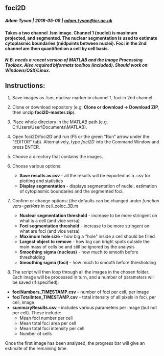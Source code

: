 ## foci2D
##### Adam Tyson | 2018-05-08 | adam.tyson@icr.ac.uk

#### Takes a two channel .lsm image. Channel 1 (nuclei) is maximum projected, and segmented. The nuclear segmentation is used to estimate cytoplasmic boundaries (midpoints between nuclei). Foci in the 2nd channel are then quantified on a cell by cell basis.

##### N.B. needs a recent version of MATLAB and the Image Processing Toolbox. Also required biformats toolbox (included). Should work on Windows/OSX/Linux.

## Instructions:

1. Save images as .lsm, nuclear marker in channel 1, foci in 2nd channel.
2. Clone or download repository (e.g. **Clone or download -> Download ZIP**, then unzip **foci2D-master.zip**).
3. Place whole directory in the MATLAB path (e.g. C:\\Users\\User\\Documents\\MATLAB).
4. Open foci2D\\foci2D and run (F5 or the green "Run" arrow under the "EDITOR" tab). Alternatively, type *foci2D* into the Command Window and press ENTER.
5. Choose a directory that contains the images.
6. Choose various options:
    * **Save results as csv** - all the results will be exported as a .csv for plotting and statistics
    * **Display segmentation** - displays segmentation of nuclei, estimation of cytoplasmic boundaries and the segmented foci.

7. Confirm or change options: (the defaults can be changed under *function vars=getVars* in cell_coloc_3D.m
    * **Nuclear segmentation threshold** -  increase to be more stringent on what is a cell (and vice versa)
    * **Foci segmentation threshold** -  increase to be more stringent on what are foci (and vice versa)
    * **Maximum hole size** - how big a "hole" inside a cell should be filled
    * **Largest object to remove** - how big can bright spots outside the main mass of cells be and still be ignored by the analysis
    * **Smoothing sigma (nucleus)** - how much to smooth before thresholding
    * **Smoothing sigma (foci)** - how much to smooth before thresholding

8. The script will then loop through all the images in the chosen folder. Each image will be processed in turn, and a number of parameters will be saved (if specified):

  * **fociNumbers_TIMESTAMP.csv** - number of foci per cell, per image
  * **fociTotalInten_TIMESTAMP.csv** - total intensity of all pixels in foci, per cell, image
  * **summaryResults.csv** - includes various parameters per image (but not per cell). These include:
    * Mean foci number per cell
    * Mean total foci area per cell
    * Mean total foci intensity per cell
    * Number of cells

Once the first image has been analysed, the progress bar will give an estimate of the remaining time.
